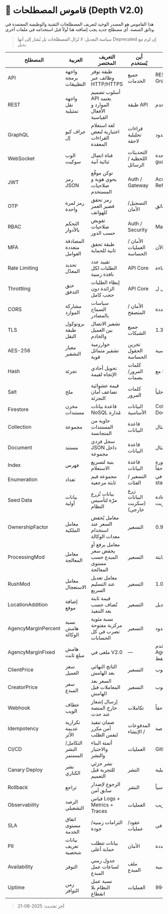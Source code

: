 # 📖 قاموس المصطلحات (Depth V2.0)

هذا القاموس هو المصدر الوحيد لتعريف المصطلحات التقنية والوظيفية المعتمدة في وثائق المنصة. أي مصطلح جديد يجب إضافته هنا أولاً قبل استخدامه في ملفات أخرى.

> سياسة التعديل: لا تُزال المصطلحات بل يُشار إلى أنها Deprecated إن لزم مع بديل.

| المصطلح | العربية | التعريف المختصر | أين يُستخدم | ملاحظات |
|---------|---------|-----------------|-------------|---------|
| API | واجهة برمجة التطبيقات | طبقة توفر وظائف عبر HTTP/HTTPS | جميع الخدمات | REST أساسياً + بعض GraphQL الانتقائي |
| REST | واجهة نقل تمثيلية | أسلوب تصميم API يعتمد الموارد و الأفعال القياسية | طبقة API | نستخدم JSON حصراً |
| GraphQL | جراف كيو إل | لغة استعلام اختيارية لبعض القراءات المعقدة | قراءات تحليلية لاحقة | استخدام انتقائي محدود |
| WebSocket | الوب سوكيت | قناة اتصال ثنائية آنية | التحديثات اللحظية / الرسائل | عبر قناة موحدة auth-guarded |
| JWT | رمز JSON | توكن موقّع يحوي هوية و صلاحيات المستخدم | Auth / Gateway | Access (قصير) + Refresh (أطول) |
| OTP | رمز لمرة واحدة | رمز تحقق قصير العمر للهواتف | التسجيل/الأمان | طول 6 – صلاحية 5 دقائق |
| RBAC | التحكم بالأدوار | تفويض صلاحيات حسب الدور | Auth / Security | Matrix في ملف الأدوار |
| MFA | المصادقة متعددة العوامل | طبقة تحقق ثانية للحماية | الأمان / العمليات الحساسة | اختيارية الآن |
| Rate Limiting | تحديد المعدّل | تقييد عدد الطلبات لكل نافذة زمنية | API Core | حماية ضد الإساءة |
| Throttling | خنق التدفق | إبطاء الطلبات الزائدة دون حجب كامل | API Core | مكمّل ل Rate Limit |
| CORS | مشاركة الموارد | سياسات السماح بالمصادر | الأمان / المتصفح | قائمة نطاقات محددة |
| TLS | بروتوكول طبقة النقل | تشفير الاتصال بين العميل والخادم | جميع الشبكات | الإصدار 1.3 |
| AES-256 | معيار التشفير | خوارزمية تشفير متماثل قوية | تخزين الحقول الحساسة | عبر مكتبة قياسية |
| Hash | تجزئة | تحويل أحادي الإتجاه لقيمة | كلمات المرور/بصمات | مع Salt |
| Salt | ملح | قيمة عشوائية تضاعف أمان التجزئة | كلمات المرور | مدارة داخلياً |
| Firestore | مخزن مستندات | قاعدة بيانات NoSQL مُدارة | البيانات الأساسية | Collections / Documents |
| Collection | مجموعة | حاوية من المستندات المتجانسة | قاعدة البيانات | مثال: users |
| Document | مستند | سجل فردي JSON داخل مجموعة | قاعدة البيانات | مثال: users/{uid} |
| Index | فهرس | بنية لتسريع الاستعلام | قاعدة البيانات | فهارس مركبة مذكورة لاحقاً |
| Enumeration | تعداد | مجموعة قيم ثابتة مرجعية | التسعير / الفئات | معرف في enums-standard |
| Seed Data | بيانات أولية | بيانات تُزرع مرّة لتأسيس النظام | زرع البيانات (سكربت خارجي) | قابلة للتحديث عبر إعادة تشغيل السكربت |
| OwnershipFactor | معامل الملكية | معامل يُخفض السعر عند استخدام معدات الوكالة | التسعير | 0.9 أو 1.0 |
| ProcessingMod | معامل المعالجة | معامل يرفع أو يخفض سعر المبدع حسب مستوى المعالجة | التسعير | مجموعة ثابتة |
| RushMod | معامل الاستعجال | معامل تعديل عند التسليم السريع | التسعير | 1.0 أو 1.2 (مثال) |
| LocationAddition | إضافة موقع | قيمة ثابتة تُضاف حسب بعد التنفيذ | التسعير | بديل locationMod |
| AgencyMarginPercent | نسبة هامش الوكالة | نسبة مئوية مركزية مفتوحة تضرب في كل الحسابات | التسعير | مفتوح بلا حدود |
| AgencyMarginFixed | هامش مبلغ ثابت | ملغى في V2.0 | — | استخدم AgencyMarginPercent فقط |
| ClientPrice | سعر العميل | الناتج النهائي بعد الهامش | التسعير | محسوب |
| CreatorPrice | سعر المبدع | السعر بعد المعاملات قبل الهامش | التسعير | محسوب |
| Webhook | خطاف الويب | إرسال إشعار خارج المنصة عند حدث | تكاملات | يضاف لاحقاً |
| Idempotency | تكرارية عديمة الأثر | ضمان تنفيذ آمن مكرر لنفس الطلب | المدفوعات / الإنشاء | عبر مفاتيح خاصة |
| CI/CD | التكامل/النشر المستمر | أتمتة البناء والاختبار والنشر | العمليات | GitHub Actions |
| Canary Deploy | نشر الكناري | نشر جزئي للتجربة قبل التعميم | النشر | مرحلة مستقبلية |
| Rollback | تراجع | الرجوع لإصدار سابق آمن | النشر | معتمد سياسياً |
| Observability | الرصد التشغيلي | قياس Logs + Metrics + Traces | العمليات | مستقبل قريب |
| SLA | اتفاق مستوى الخدمة | التزامات زمنية/جودة | عقود/عمليات | موثق في SLA Matrix |
| PII | بيانات تعريف شخصية | بيانات تتطلب حماية أعلى | الأمان | تُشفر حقول محددة |
| Availability | التوفر | جدول زمني لساعات عمل المبدع | ملف المبدع | بنية JSON قياسية |
| Uptime | زمن التوافر | نسبة عمل النظام بلا انقطاع | العمليات | هدف >99% |

> آخر تحديث: 2025-08-21
